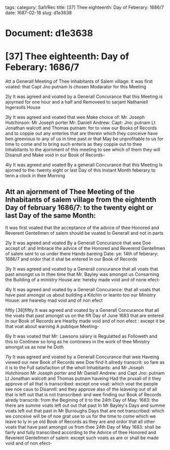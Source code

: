 tags: 
category: SalVRec
title: [37] Thee eighteenth: Day of Feberary: 1686/7
date: 1687-02-18
slug: d1e3638




# Document: d1e3638


# [37] Thee eighteenth: Day of Feberary: 1686/7

Att a Generall Meeting of Thee Inhabitants of Salem village: It was first voated: that Capt Jno putnam Is chosen Modarator for this Meeting

2ly It was agreed and voated by a Generall Concurance that this Meeting is ajoyrned for one hour and a half and Removeed to sarjant Nathaniell Ingersolls House

3ly It was agreed and voated that wee Make choice of: Mr. Joseph Hutchinson: Mr Joseph porter Mr: Daniell Andrew: Capt: Jno: putnam Lt Jonathan walcott and Thomas putnam: for to view our Books of Records and to coppie out any enteries that are therein which they conceive have ben greevious to any of us in time past or that May be unprofitable to us for time to come and to bring such enteris as they coppie out to thee Inhabitants to the ajornment of this meeting to see which of them they will Disanull and Make void in our Book of Records-

4ly It was agreed and voated By a generall Concurance that this Meeting Is ajorned to the: twenty eight or last Day of this Instant Month feberary to tenn a clock in thee Morning

## Att an ajornment of Thee Meeting of the Inhabitants of salem village from the eightenth Day of february 1686/7: to the twenty eight or last Day of the same Month: 

It was first voated that the acceptance of the advice of thee Honored and Reverent Gentellmen of salem should be voated In Generall and not in parts

2ly It was agreed and voated By a Generall Concurance that wee Doe accept of: and Imbrace the advice of the Honored and Reverend Gentellmen of salem sent to us under there Hands bareing Date: ye: 14th of feberary: 1686/7 and ordor that it shal be entered In our Book of Records

3ly It was agreed and voated by a Generall concurance that all voats that past amongst us In thee time that Mr. Bayley was amongst us Consarning the Building of a ministry House are: hereby made void and of none efect-

4ly It was agreed and voated by a Generall Concurance: that all voats that have past amongst us about building a Kitchin or leanto too our Ministry House: are heareby mad void and of non efect

fiftly [38]fiftly It was agreed and voated by a Generall Concurance that all the voats that past amongst us on the fift Day of June 1683 that are entered In our Book of Records are Hearby made void and of non efect : except it be that voat about warning A publique Meeting-

6ly It was voated that Mr: Lawsons salary is Regulatted as Followeth and this to Continew so long as he continews in the work of thee Ministry amongst us as now he Doth

7ly It was agreed and voated by a Generall Concurance that wee Haveing viewed our new Book of Records wee Doe find It allredy transcrit: so fare as it is to the Full satisfaction of the wholl Inhabitants: and Mr Joseph Hutchinson Mr Joseph porter and Mr Daniell Andrew: and Capt Jno: putnam Lt Jonathan walcott and Thomas putnam haveing Had the prusall of it they approve of all that is transcribed: except one voat: which voat the people see noe caus to Disannll: and they approve also of the leaveing out of all that is left out that is not transcribed: and wee finding our Book of Records alredy transcrib: from the Begining of it to the 24th Day of May: 1683: tho there are summe voats left out out that past In Mr Bayley's Days and summe voats left out that past in Mr Burroughs Days that are not transcribed: which we conceive will be of noe grat use to us for the time to come which we leave to ly in ye old Book of Records as they are and ordor that all other voats that have past amongst us from thee 24th Day of May 1683: shall be fairly and fully transcribed according to the Advice of thee Honored and Reverent Gentellmen of salem: except such voats as are or shall be made void and of non efect-
